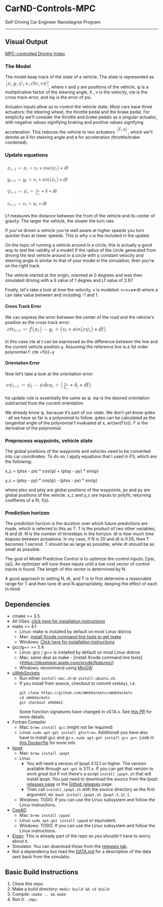 # CarND-Controls-MPC
Self-Driving Car Engineer Nanodegree Program

---

## Visual Output
[MPC-controlled Driving Video](https://youtu.be/ptBV-HJAnfs)

### The Model
The model keep track of the state of a vehicle. The state is represented as
![state](img/km-state.png), where x and y are positions of the vehicle, ψ is a multiplicative factor of the steering angle, δ , v is the velocity, cte is the cross track error, and eψ is the error of psi. 

Actuator inputs allow us to control the vehicle state. Most cars have three actuators: the steering wheel, the throttle pedal and the brake pedal. For simplicity we'll consider the throttle and brake pedals as a singular actuator, with negative values signifying braking and positive values signifying acceleration. This reduces the vehicle to two actuators ![*](img/km-actuators.png), which we'll denote as δ for steering angle and a for acceleration (throttle/brake combined).


### Update equations
![*](img/kinematic_model.png)

Lf measures the distance between the front of the vehicle and its center of gravity. The larger the vehicle, the slower the turn rate.

If you've driven a vehicle you're well aware at higher speeds you turn quicker than at lower speeds. This is why v is the included in the update.

On the topic of running a vehicle around in a circle, this is actually a good way to test the validity of a model! If the radius of the circle generated from driving the test vehicle around in a circle with a constant velocity and steering angle is similar to that of your model in the simulation, then you're on the right track.

The vehicle started at the origin, oriented at 0 degrees and was then simulated driving with a δ value of 1 degree and Lf​​ value of 2.67.

Finally, let's take a look at how the velocity, v is modeled:
v=v+a∗dt
where a can take value between and including -1 and 1.

#### Cross Track Error
We can express the error between the center of the road and the vehicle's position as the cross track error:
![*](img/km-cte1.png)

In this case cte at t can be expressed as the difference between the line and the current vehicle position y. Assuming the reference line is a 1st order polynomial f:
cte =f(x)−y

#### Orientation Error
Now let’s take a look at the orientation error:

![*](img/km-oe1.png)

he update rule is essentially the same as ψ.
eψ is the desired orientation subtracted from the current orientation.

​We already know ψ, because it’s part of our state. We don’t yet know ψdes - all we have so far is a polynomial to follow. ψdes can be calculated as the tangential angle of the polynomial f evaluated at x, arctan(f′(x)). f′ is the derivative of the polynomial.

### Preprocess waypoints, vehicle state
The global positions of the waypoints and vehicles need to be converted into car coordinates. To do so, I apply equations that I used in P3, which are the following:

x_c = (ptsx - px) * cos(ψ) + (ptsy - py) * sin(ψ)

y_c = (ptsy - py) * cos(ψ) - (ptsx - px) * sin(ψ)

where ptsx and ptsy are global positions of the waypoints, px and py are global positions of the vehicle. x_c and y_c are inputs to polyfit, returning coeffients of a fit, f(x).


### Prediction horizon
The prediction horizon is the duration over which future predictions are made, which is referred to this as T. T is the product of two other variables, N and dt. N is the number of timesteps in the horizon. dt is how much time elapses between actuations. In my case, if N is 20 and dt is 0.05, then T becomes 1 second. T should be as large as possible, while dt should be as small as possible.

The goal of Model Predictive Control is to optimize the control inputs: [\psi,{a}]. An optimizer will tune these inputs until a low cost vector of control inputs is found. The length of this vector is determined by N. 

A good approach to setting N, dt, and T is to first determine a reasonable range for T and then tune dt and N appropriately, keeping the effect of each in mind.


## Dependencies

* cmake >= 3.5
 * All OSes: [click here for installation instructions](https://cmake.org/install/)
* make >= 4.1
  * Linux: make is installed by default on most Linux distros
  * Mac: [install Xcode command line tools to get make](https://developer.apple.com/xcode/features/)
  * Windows: [Click here for installation instructions](http://gnuwin32.sourceforge.net/packages/make.htm)
* gcc/g++ >= 5.4
  * Linux: gcc / g++ is installed by default on most Linux distros
  * Mac: same deal as make - [install Xcode command line tools]((https://developer.apple.com/xcode/features/)
  * Windows: recommend using [MinGW](http://www.mingw.org/)
* [uWebSockets](https://github.com/uWebSockets/uWebSockets)
  * Run either `install-mac.sh` or `install-ubuntu.sh`.
  * If you install from source, checkout to commit `e94b6e1`, i.e.
    ```
    git clone https://github.com/uWebSockets/uWebSockets 
    cd uWebSockets
    git checkout e94b6e1
    ```
    Some function signatures have changed in v0.14.x. See [this PR](https://github.com/udacity/CarND-MPC-Project/pull/3) for more details.
* Fortran Compiler
  * Mac: `brew install gcc` (might not be required)
  * Linux: `sudo apt-get install gfortran`. Additionall you have also have to install gcc and g++, `sudo apt-get install gcc g++`. Look in [this Dockerfile](https://github.com/udacity/CarND-MPC-Quizzes/blob/master/Dockerfile) for more info.
* [Ipopt](https://projects.coin-or.org/Ipopt)
  * Mac: `brew install ipopt`
  * Linux
    * You will need a version of Ipopt 3.12.1 or higher. The version available through `apt-get` is 3.11.x. If you can get that version to work great but if not there's a script `install_ipopt.sh` that will install Ipopt. You just need to download the source from the Ipopt [releases page](https://www.coin-or.org/download/source/Ipopt/) or the [Github releases](https://github.com/coin-or/Ipopt/releases) page.
    * Then call `install_ipopt.sh` with the source directory as the first argument, ex: `bash install_ipopt.sh Ipopt-3.12.1`. 
  * Windows: TODO. If you can use the Linux subsystem and follow the Linux instructions.
* [CppAD](https://www.coin-or.org/CppAD/)
  * Mac: `brew install cppad`
  * Linux `sudo apt-get install cppad` or equivalent.
  * Windows: TODO. If you can use the Linux subsystem and follow the Linux instructions.
* [Eigen](http://eigen.tuxfamily.org/index.php?title=Main_Page). This is already part of the repo so you shouldn't have to worry about it.
* Simulator. You can download these from the [releases tab](https://github.com/udacity/self-driving-car-sim/releases).
* Not a dependency but read the [DATA.md](./DATA.md) for a description of the data sent back from the simulator.


## Basic Build Instructions

1. Clone this repo.
2. Make a build directory: `mkdir build && cd build`
3. Compile: `cmake .. && make`
4. Run it: `./mpc`.